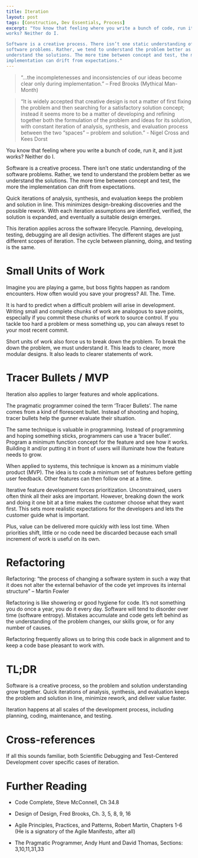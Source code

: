 ```yaml
---
title: Iteration
layout: post
tags: [Construction, Dev Essentials, Process]
excerpt: "You know that feeling where you write a bunch of code, run it, and it just
works? Neither do I.

Software is a creative process. There isn’t one static understanding of the
software problems. Rather, we tend to understand the problem better as we
understand the solutions. The more time between concept and test, the more the
implementation can drift from expectations."
---
```


>   “...the incompletenesses and inconsistencies of our ideas become clear only
>   during implementation.” – Fred Brooks (Mythical Man-Month)

>   “It is widely accepted that creative design is not a matter of first fixing
>   the problem and then searching for a satisfactory solution concept; instead
>   it seems more to be a matter of developing and refining together both the
>   formulation of the problem and ideas for its solution, with constant
>   iteration of analysis, synthesis, and evaluation process between the two
>   “spaces” – problem and solution.” - Nigel Cross and Kees Dorst

You know that feeling where you write a bunch of code, run it, and it just
works? Neither do I.

Software is a creative process. There isn’t one static understanding of the
software problems. Rather, we tend to understand the problem better as we
understand the solutions. The more time between concept and test, the more the
implementation can drift from expectations.

Quick iterations of analysis, synthesis, and evaluation keeps the problem and
solution in line. This minimizes design-breaking discoveries and the possible
rework. With each iteration assumptions are identified, verified, the solution
is expanded, and eventually a suitable design emerges.

This iteration applies across the software lifecycle. Planning, developing,
testing, debugging are all design activities. The different stages are just
different scopes of iteration. The cycle between planning, doing, and testing is
the same.

Small Units of Work
===================

Imagine you are playing a game, but boss fights happen as random encounters. How
often would you save your progress? All. The. Time.

It is hard to predict when a difficult problem will arise in development.
Writing small and complete chunks of work are analogous to save points,
especially if you commit these chunks of work to source control. If you tackle
too hard a problem or mess something up, you can always reset to your most
recent commit.

Short units of work also force us to break down the problem. To break the down
the problem, we must understand it. This leads to clearer, more modular designs.
It also leads to clearer statements of work.

Tracer Bullets / MVP
====================

Iteration also applies to larger features and whole applications.

The pragmatic programmer coined the term ‘Tracer Bullets’. The name comes from a
kind of florescent bullet. Instead of shooting and hoping, tracer bullets help
the gunner evaluate their situation.

The same technique is valuable in programming. Instead of programming and hoping
something sticks, programmers can use a ‘tracer bullet’. Program a minimum
function concept for the feature and see how it works. Building it and/or
putting it in front of users will illuminate how the feature needs to grow.

When applied to systems, this technique is known as a minimum viable product
(MVP). The idea is to code a minimum set of features before getting user
feedback. Other features can then follow one at a time.

Iterative feature development forces prioritization. Unconstrained, users often
think all their asks are important. However, breaking down the work and doing it
one bit at a time makes the customer choose what they want first. This sets more
realistic expectations for the developers and lets the customer guide what is
important.

Plus, value can be delivered more quickly with less lost time. When priorities
shift, little or no code need be discarded because each small increment of work
is useful on its own.

Refactoring
===========

Refactoring: “the process of changing a software system in such a way that it
does not alter the external behavior of the code yet improves its internal
structure” – Martin Fowler

Refactoring is like showering or good hygiene for code. It’s not something you
do once a year, you do it every day. Software will tend to disorder over time
(software entropy). Mistakes accumulate and code gets left behind as the
understanding of the problem changes, our skills grow, or for any number of
causes.

Refactoring frequently allows us to bring this code back in alignment and to
keep a code base pleasant to work with.

TL;DR
=====

Software is a creative process, so the problem and solution understanding grow
together. Quick iterations of analysis, synthesis, and evaluation keeps the
problem and solution in line, minimize rework, and deliver value faster.

Iteration happens at all scales of the development process, including planning,
coding, maintenance, and testing.

Cross-references
================

If all this sounds familiar, both Scientific Debugging and Test-Centered
Development cover specific cases of iteration.

Further Reading
===============

-   Code Complete, Steve McConnell, Ch 34.8

-   Design of Design, Fred Brooks, Ch. 3, 5, 8, 9, 16

-   Agile Principles, Practices, and Patterns, Robert Martin, Chapters 1-6 (He
    is a signatory of the Agile Manifesto, after all)

-   The Pragmatic Programmer, Andy Hunt and David Thomas, Sections:
    3,10,11,31,33
